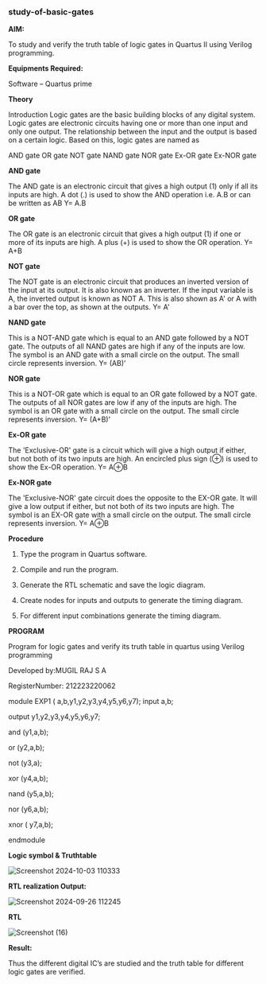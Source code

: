### study-of-basic-gates

**AIM:** 

To study and verify the truth table of logic gates in Quartus II using Verilog programming.

**Equipments Required:**

Software – Quartus prime 

**Theory**

Introduction Logic gates are the basic building blocks of any digital system. Logic gates are electronic circuits having one or more than one input and only one output. The relationship between the input and the output is based on a certain logic. Based on this, logic gates are named as

AND gate OR gate NOT gate NAND gate NOR gate Ex-OR gate Ex-NOR gate

**AND gate**

The AND gate is an electronic circuit that gives a high output (1) only if all its inputs are high. A dot (.) is used to show the AND operation i.e. A.B or can be written as AB
Y= A.B

**OR gate** 

The OR gate is an electronic circuit that gives a high output (1) if one or more of its inputs are high. A plus (+) is used to show the OR operation.
Y= A+B

**NOT gate**

The NOT gate is an electronic circuit that produces an inverted version of the input at its output. It is also known as an inverter. If the input variable is A, the inverted output is known as NOT A. This is also shown as A' or A with a bar over the top, as shown at the outputs.
Y= A'

**NAND gate**

This is a NOT-AND gate which is equal to an AND gate followed by a NOT gate. The outputs of all NAND gates are high if any of the inputs are low. The symbol is an AND gate with a small circle on the output. The small circle represents inversion.
Y= (AB)’

**NOR gate**

This is a NOT-OR gate which is equal to an OR gate followed by a NOT gate. The outputs of all NOR gates are low if any of the inputs are high. The symbol is an OR gate with a small circle on the output. The small circle represents inversion.
Y= (A+B)’

**Ex-OR gate**

The 'Exclusive-OR' gate is a circuit which will give a high output if either, but not both of its two inputs are high. An encircled plus sign (⊕) is used to show the Ex-OR operation.
Y= A⊕B

**Ex-NOR gate**

The 'Exclusive-NOR' gate circuit does the opposite to the EX-OR gate. It will give a low output if either, but not both of its two inputs are high. The symbol is an EX-OR gate with a small circle on the output. The small circle represents inversion.
Y= A⊕B

**Procedure** 

1.	Type the program in Quartus software.

2.	Compile and run the program.

3.	Generate the RTL schematic and save the logic diagram.

4.	Create nodes for inputs and outputs to generate the timing diagram.

5.	For different input combinations generate the timing diagram.


**PROGRAM**


Program for logic gates and verify its truth table in quartus using Verilog programming

 Developed by:MUGIL RAJ S A 
 
 RegisterNumber: 212223220062

 
 module EXP1 ( a,b,y1,y2,y3,y4,y5,y6,y7);
input a,b;

output y1,y2,y3,y4,y5,y6,y7;

and (y1,a,b);

or (y2,a,b);

not (y3,a);

xor (y4,a,b);

nand (y5,a,b);

nor (y6,a,b);

xnor ( y7,a,b);

endmodule


**Logic symbol & Truthtable**

![Screenshot 2024-10-03 110333](https://github.com/user-attachments/assets/9fd2bbe6-1823-43ce-9f6c-cbc1c6bd4774)

**RTL realization Output:** 

![Screenshot 2024-09-26 112245](https://github.com/user-attachments/assets/f0e39ac4-b0a5-4b30-afab-49e42a0c5455)

**RTL**

![Screenshot (16)](https://github.com/user-attachments/assets/0c1ea5e3-9ddd-4c2a-bfb2-905fb0bee530)


**Result:**


Thus the different digital IC’s are studied and the truth table for different logic gates are verified.


